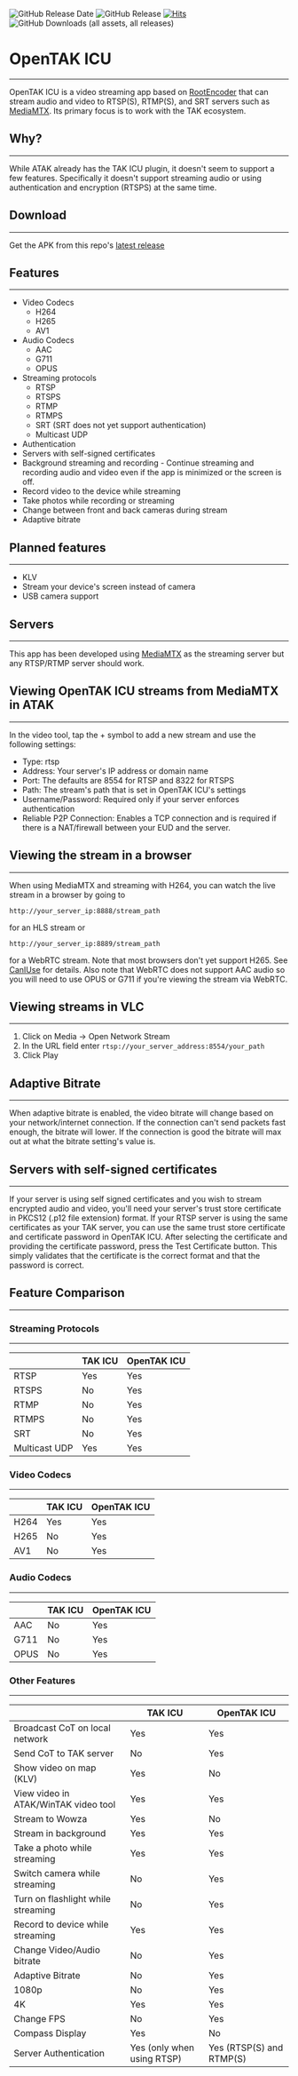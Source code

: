 ![GitHub Release Date](https://img.shields.io/github/release-date/brian7704/OpenTAK_ICU)
![GitHub Release](https://img.shields.io/github/v/release/brian7704/OpenTAK_ICU)
[![Hits](https://hits.seeyoufarm.com/api/count/incr/badge.svg?url=https%3A%2F%2Fgithub.com%2Fbrian7704%2FOpenTAK_ICU&count_bg=%2379C83D&title_bg=%23555555&icon=&icon_color=%23E7E7E7&title=hits&edge_flat=false)](https://hits.seeyoufarm.com)
![GitHub Downloads (all assets, all releases)](https://img.shields.io/github/downloads/brian7704/OpenTAK_ICU/total)



# OpenTAK ICU

***

OpenTAK ICU is a video streaming app based on [RootEncoder](https://github.com/pedroSG94/RootEncoder) 
that can stream audio and video to RTSP(S), RTMP(S), and SRT servers such as 
[MediaMTX](https://github.com/bluenviron/mediamtx). Its primary focus is to work with the TAK ecosystem.

## Why?

***

While ATAK already has the TAK ICU plugin, it doesn't seem to support a few features. Specifically
it doesn't support streaming audio or using authentication and encryption (RTSPS) at the same time.

## Download

***

Get the APK from this repo's [latest release](https://github.com/brian7704/OpenTAK_ICU/releases/latest)

## Features

***

- Video Codecs
    - H264
    - H265
    - AV1
- Audio Codecs
    - AAC
    - G711
    - OPUS
- Streaming protocols
    - RTSP
    - RTSPS
    - RTMP
    - RTMPS
    - SRT (SRT does not yet support authentication)
    - Multicast UDP
- Authentication
- Servers with self-signed certificates
- Background streaming and recording - Continue streaming and recording audio and video even if the app
is minimized or the screen is off.
- Record video to the device while streaming
- Take photos while recording or streaming
- Change between front and back cameras during stream
- Adaptive bitrate

## Planned features

***

- KLV
- Stream your device's screen instead of camera
- USB camera support

## Servers

***

This app has been developed using [MediaMTX](https://github.com/bluenviron/mediamtx) as the 
streaming server but any RTSP/RTMP server should work.

## Viewing OpenTAK ICU streams from MediaMTX in ATAK

***

In the video tool, tap the + symbol to add a new stream and use the following settings:
- Type: rtsp
- Address: Your server's IP address or domain name
- Port: The defaults are 8554 for RTSP and 8322 for RTSPS
- Path: The stream's path that is set in OpenTAK ICU's settings
- Username/Password: Required only if your server enforces authentication
- Reliable P2P Connection: Enables a TCP connection and is required if there is a NAT/firewall
  between your EUD and the server.

## Viewing the stream in a browser

***

When using MediaMTX and streaming with H264, you can watch the live stream in a browser by going to

`http://your_server_ip:8888/stream_path` 

for an HLS stream or

`http://your_server_ip:8889/stream_path`

for a WebRTC stream. Note that most browsers don't yet
support H265. See [CanIUse](https://caniuse.com/hevc) for details. Also note that WebRTC does not
support AAC audio so you will need to use OPUS or G711 if you're viewing the stream via WebRTC.

## Viewing streams in VLC

***

1. Click on Media -> Open Network Stream
2. In the URL field enter `rtsp://your_server_address:8554/your_path`
3. Click Play

## Adaptive Bitrate

***

When adaptive bitrate is enabled, the video bitrate will change based on your network/internet connection.
If the connection can't send packets fast enough, the bitrate will lower. If the connection is good
the bitrate will max out at what the bitrate setting's value is.

## Servers with self-signed certificates

***

If your server is using self signed certificates and you wish to stream encrypted audio and video,
you'll need your server's trust store certificate in PKCS12 (.p12 file extension) format. If your 
RTSP server is using the same certificates as your TAK server, you can use the same trust store 
certificate and certificate password in OpenTAK ICU. After selecting the certificate and providing
the certificate password, press the Test Certificate button. This simply validates that the certificate
is the correct format and that the password is correct.

## Feature Comparison

***

### Streaming Protocols

***

| | TAK ICU |OpenTAK ICU|
|-|---------|---|
|RTSP|Yes|Yes|
|RTSPS|No|Yes|
|RTMP|No|Yes|
|RTMPS|No|Yes|
|SRT|No|Yes|
|Multicast UDP|Yes|Yes|

### Video Codecs

***

| | TAK ICU |OpenTAK ICU|
|---|---------|---|
|H264| Yes     |Yes|
|H265| No      |Yes|
|AV1|No|Yes|

### Audio Codecs

***

| | TAK ICU|OpenTAK ICU|
|---|---|---|
|AAC|No|Yes|
|G711|No|Yes|
|OPUS|No|Yes|

### Other Features

***

| |TAK ICU|OpenTAK ICU|
|---|---|---|
|Broadcast CoT on local network|Yes|Yes|
|Send CoT to TAK server|No|Yes|
|Show video on map (KLV)|Yes|No|
|View video in ATAK/WinTAK video tool|Yes|Yes|
|Stream to Wowza|Yes|No|
|Stream in background|Yes|Yes|
|Take a photo while streaming|Yes|Yes|
|Switch camera while streaming|No|Yes|
|Turn on flashlight while streaming|No|Yes|
|Record to device while streaming|Yes|Yes|
|Change Video/Audio bitrate|No|Yes|
|Adaptive Bitrate|No|Yes|
|1080p|No|Yes|
|4K|Yes|Yes|
|Change FPS|No|Yes|
|Compass Display|Yes|No|
|Server Authentication|Yes (only when using RTSP)|Yes (RTSP(S) and RTMP(S)|